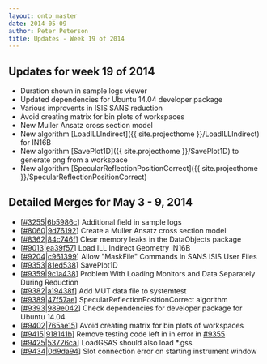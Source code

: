 ```yaml
---
layout: onto_master
date: 2014-05-09
author: Peter Peterson
title: Updates - Week 19 of 2014
---
```

Updates for week 19 of 2014
---------------------------
* Duration shown in sample logs viewer
* Updated dependencies for Ubuntu 14.04 developer package
* Various improvents in ISIS SANS reduction
* Avoid creating matrix for bin plots of workspaces
* New Muller Ansatz cross section model
* New algorithm [LoadILLIndirect]({{ site.projecthome }}/LoadILLIndirect) for IN16B
* New algorithm [SavePlot1D]({{ site.projecthome }}/SavePlot1D) to generate png from a workspace
* New algorithm [SpecularReflectionPositionCorrect]({{ site.projecthome }}/SpecularReflectionPositionCorrect)

Detailed Merges for May 3 - 9, 2014
-----------------------------------
* \[[#3255](http://trac.mantidproject.org/mantid/ticket/3255)\|[6b5986c](https://github.com/mantidproject/mantid/commit/6b5986c1dd1a076165096b616050ea3f13d3b893)\] Additional field in sample logs
* \[[#8060](http://trac.mantidproject.org/mantid/ticket/8060)\|[9d76192](https://github.com/mantidproject/mantid/commit/9d761924d1b45586e7293ea1943f8683fb6c7357)\] Create a Muller Ansatz cross section model
* \[[#8362](http://trac.mantidproject.org/mantid/ticket/8362)\|[84c746f](https://github.com/mantidproject/mantid/commit/84c746fd099dd4867a4eb31d906dbd0cabbe3d3d)\] Clear memory leaks in the DataObjects package
* \[[#9013](http://trac.mantidproject.org/mantid/ticket/9013)\|[ea39f57](https://github.com/mantidproject/mantid/commit/ea39f577de6bd459211378edc514cbe8f38e4742)\] Load ILL Indirect Geometry IN16B
* \[[#9204](http://trac.mantidproject.org/mantid/ticket/9204)\|[c961399](https://github.com/mantidproject/mantid/commit/c961399d0a41f9d4cf3f4d269df073de1c4b561e)\] Allow "MaskFile" Commands in SANS ISIS User Files
* \[[#9353](http://trac.mantidproject.org/mantid/ticket/9353)\|[81ed538](https://github.com/mantidproject/mantid/commit/81ed538a75936ec46725b9fa8429df3dbbdb0ea6)\] SavePlot1D
* \[[#9359](http://trac.mantidproject.org/mantid/ticket/9359)\|[9c1a438](https://github.com/mantidproject/mantid/commit/9c1a438f70d1bf24378b30d51cdea9567af3716b)\] Problem With Loading Monitors and Data Separately During Reduction
* \[[#9382](http://trac.mantidproject.org/mantid/ticket/9382)\|[a19438f](https://github.com/mantidproject/mantid/commit/a19438fbb31007839c7abf354ce759ada1fb0464)\] Add MUT data file to systemtest
* \[[#9389](http://trac.mantidproject.org/mantid/ticket/9389)\|[47f57ae](https://github.com/mantidproject/mantid/commit/47f57aec41e954f7b94d3f2ad73cea1c859d9b48)\] SpecularReflectionPositionCorrect algorithm
* \[[#9393](http://trac.mantidproject.org/mantid/ticket/9393)\|[989e042](https://github.com/mantidproject/mantid/commit/989e042f978d49c3c7a6b2ec5019d764f43dce37)\] Check dependencies for developer package for Ubuntu 14.04
* \[[#9402](http://trac.mantidproject.org/mantid/ticket/9402)\|[765ae15](https://github.com/mantidproject/mantid/commit/765ae154e0579c85633bd2ad916ebd3d9e77de94)\] Avoid creating matrix for bin plots of workspaces
* \[[#9415](http://trac.mantidproject.org/mantid/ticket/9415)\|[918141b](https://github.com/mantidproject/mantid/commit/918141b59746326746f20a0b5504f1152b6e573e)\] Remove testing code left in in error in [#9355](http://trac.mantidproject.org/mantid/ticket/9355)
* \[[#9425](http://trac.mantidproject.org/mantid/ticket/9425)\|[53726ca](https://github.com/mantidproject/mantid/commit/abfac38573107a7302472cf53aab65aa6292cd19)\] LoadGSAS should also load *.gss
* \[[#9434](http://trac.mantidproject.org/mantid/ticket/9434)\|[0d9da94](https://github.com/mantidproject/mantid/commit/0d9da94e1adc04ce388ca0d0874ed01f2ef0021d)\] Slot connection error on starting instrument window
